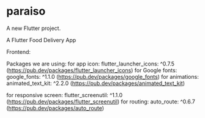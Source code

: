 # paraiso

A new Flutter project.

A Flutter Food Delivery App

Frontend:

Packages we are using:
for app icon: flutter_launcher_icons: ^0.7.5 (https://pub.dev/packages/flutter_launcher_icons)
for Google fonts: google_fonts: ^1.1.0 (https://pub.dev/packages/google_fonts)
for animations: animated_text_kit: ^2.2.0 (https://pub.dev/packages/animated_text_kit)

[//]: # (for carousel: carousel_slider: ^2.3.1 &#40;https://pub.dev/packages/carousel_slider&#41;)

[//]: # (for smooth page indicator: smooth_page_indicator: ^0.1.4 &#40;https://pub.dev/packages/smooth_page_indicator&#41;)

[//]: # (for custom icons: font_awesome_flutter: ^8.8.1 &#40;https://pub.dev/packages/font_awesome_flutter&#41;)
for responsive screen: flutter_screenutil: ^1.1.0 (https://pub.dev/packages/flutter_screenutil)
for routing: auto_route: ^0.6.7 (https://pub.dev/packages/auto_route)